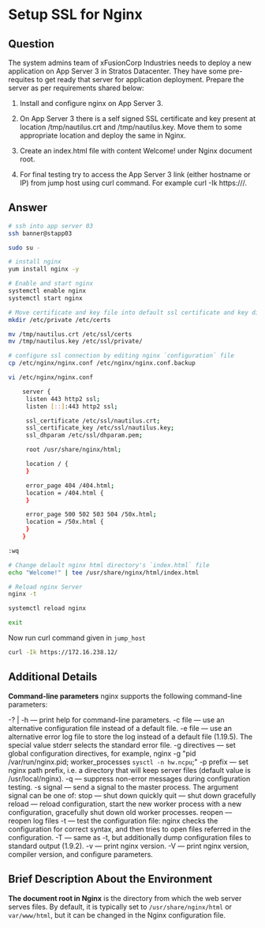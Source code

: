 # Setup SSL for Nginx

## Question

The system admins team of xFusionCorp Industries needs to deploy a new application on App Server 3 in Stratos Datacenter. They have some pre-requites to get ready that server for application deployment. Prepare the server as per requirements shared below:

1. Install and configure nginx on App Server 3.

2. On App Server 3 there is a self signed SSL certificate and key present at location /tmp/nautilus.crt and /tmp/nautilus.key. Move them to some appropriate location and deploy the same in Nginx.

3. Create an index.html file with content Welcome! under Nginx document root.

4. For final testing try to access the App Server 3 link (either hostname or IP) from jump host using curl command. For example curl -Ik https://<app-server-ip>/.

## Answer

```bash
# ssh into app server 03
ssh banner@stapp03

sudo su -

# install nginx
yum install nginx -y

# Enable and start nginx 
systemctl enable nginx
systemctl start nginx 

# Move certificate and key file into default ssl certificate and key directory (As I know from internet)
mkdir /etc/private /etc/certs

mv /tmp/nautilus.crt /etc/ssl/certs
mv /tmp/nautilus.key /etc/ssl/private/

# configure ssl connection by editing nginx `configuration` file
cp /etc/nginx/nginx.conf /etc/nginx/nginx.conf.backup

vi /etc/nginx/nginx.conf

    server {
     listen 443 http2 ssl;
     listen [::]:443 http2 ssl;

     ssl_certificate /etc/ssl/nautilus.crt;
     ssl_certificate_key /etc/ssl/nautilus.key;
     ssl_dhparam /etc/ssl/dhparam.pem;

     root /usr/share/nginx/html;

     location / {
     }

     error_page 404 /404.html;
     location = /404.html {
     }

     error_page 500 502 503 504 /50x.html;
     location = /50x.html {
     }
    }

:wq

# Change delault nginx html directory's `index.html` file
echo "Welcome!" | tee /usr/share/nginx/html/index.html

# Reload nginx Server
nginx -t

systemctl reload nginx

exit
```

Now run curl command given in `jump_host`
```bash
curl -Ik https://172.16.238.12/
```

## Additional Details

**Command-line parameters**
nginx supports the following command-line parameters:

-? | -h — print help for command-line parameters.
-c file — use an alternative configuration file instead of a default file.
-e file — use an alternative error log file to store the log instead of a default file (1.19.5). The special value stderr selects the standard error file.
-g directives — set global configuration directives, for example, nginx -g "pid /var/run/nginx.pid; worker_processes `sysctl -n hw.ncpu`;"
-p prefix — set nginx path prefix, i.e. a directory that will keep server files (default value is /usr/local/nginx).
-q — suppress non-error messages during configuration testing.
-s signal — send a signal to the master process. The argument signal can be one of:
stop — shut down quickly
quit — shut down gracefully
reload — reload configuration, start the new worker process with a new configuration, gracefully shut down old worker processes.
reopen — reopen log files
-t — test the configuration file: nginx checks the configuration for correct syntax, and then tries to open files referred in the configuration.
-T — same as -t, but additionally dump configuration files to standard output (1.9.2).
-v — print nginx version.
-V — print nginx version, compiler version, and configure parameters.

## Brief Description About the Environment

**The document root in Nginx** is the directory from which the web server serves files. By default, it is typically set to `/usr/share/nginx/html` or `var/www/html`, but it can be changed in the Nginx configuration file.
